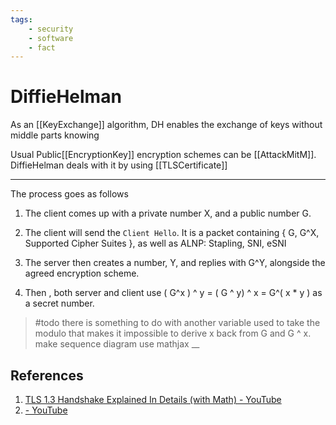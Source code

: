 ```yaml
---
tags:
    - security
    - software
    - fact
---
```

# DiffieHelman

As an [[KeyExchange]] algorithm, DH enables the exchange of keys without middle parts knowing

Usual Public[[EncryptionKey]] encryption schemes can be [[AttackMitM]]. DiffieHelman deals with it by using [[TLSCertificate]]

___

The process goes as follows

1. The client comes up with a private number X, and a public number G.

2. The client will send the `Client Hello`. It is a packet containing { G,  G^X, Supported Cipher Suites }, as well as ALNP: Stapling, SNI, eSNI

3. The server then creates a number, Y, and replies with G^Y, alongside the agreed encryption scheme.

4. Then , both server and client use ( G^x ) ^ y = ( G ^ y) ^ x = G^( x * y  ) as a secret number.

> #todo
> there is something to do with another variable used to take the modulo that makes it impossible to derive x back from G and G ^ x.
> make sequence diagram
> use mathjax
__

## References

1. [TLS 1.3 Handshake Explained In Details (with Math) - YouTube](https://www.youtube.com/watch?v=IE0QLCcOr0I)
2. [- YouTube](https://www.youtube.com/watch?v=rKVCTVAHK7k)
